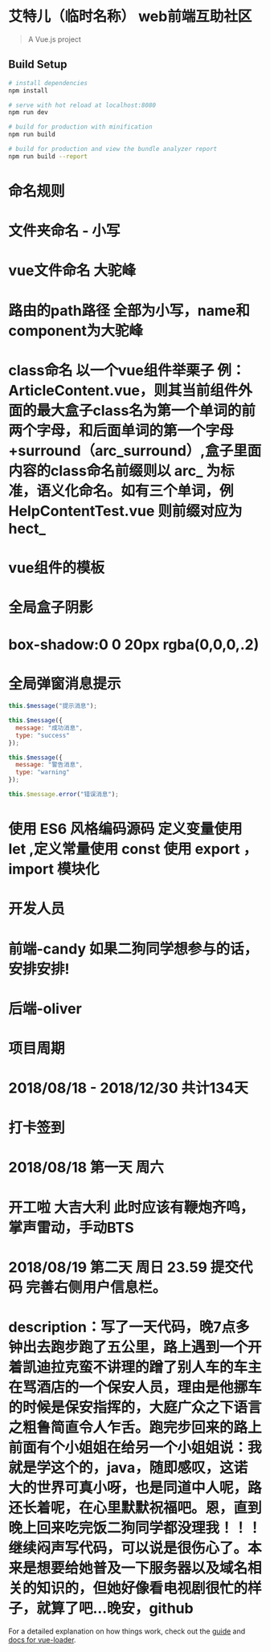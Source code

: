 # 艾特儿（临时名称） web前端互助社区

> A Vue.js project

## Build Setup

``` bash
# install dependencies
npm install

# serve with hot reload at localhost:8080
npm run dev

# build for production with minification
npm run build

# build for production and view the bundle analyzer report
npm run build --report
```
# 命名规则
# 文件夹命名  - 小写
# vue文件命名  大驼峰
# 路由的path路径  全部为小写，name和component为大驼峰
# class命名 以一个vue组件举栗子 例：ArticleContent.vue，则其当前组件外面的最大盒子class名为第一个单词的前两个字母，和后面单词的第一个字母+surround（arc_surround）,盒子里面内容的class命名前缀则以 arc_ 为标准，语义化命名。如有三个单词，例HelpContentTest.vue  则前缀对应为 hect_
# vue组件的模板 
<template>
  <div class=""></div>
</template>

<script>
export default {
  data () {
    return {
    };
  },
  components: {},
  methods: {},
  created(){}
}

</script>
<style lang='scss' scoped>
</style>

# 全局盒子阴影
# box-shadow:0 0 20px rgba(0,0,0,.2)

# 全局弹窗消息提示 


```javascript
this.$message("提示消息");

this.$message({
  message: "成功消息",
  type: "success"
});

this.$message({
  message: "警告消息",
  type: "warning"
});

this.$message.error("错误消息");
```

# 使用 ES6 风格编码源码 定义变量使用 let ,定义常量使用 const 使用 export ，import 模块化







# 开发人员
# 前端-candy 如果二狗同学想参与的话，安排安排!
# 后端-oliver
# 项目周期
# 2018/08/18 - 2018/12/30   共计134天






# 打卡签到
# 2018/08/18  第一天  周六  
# 开工啦  大吉大利 此时应该有鞭炮齐鸣，掌声雷动，手动BTS

# 2018/08/19  第二天  周日   23.59  提交代码  完善右侧用户信息栏。
# description：写了一天代码，晚7点多钟出去跑步跑了五公里，路上遇到一个开着凯迪拉克蛮不讲理的蹭了别人车的车主在骂酒店的一个保安人员，理由是他挪车的时候是保安指挥的，大庭广众之下语言之粗鲁简直令人乍舌。跑完步回来的路上前面有个小姐姐在给另一个小姐姐说：我就是学这个的，java，随即感叹，这诺大的世界可真小呀，也是同道中人呢，路还长着呢，在心里默默祝福吧。恩，直到晚上回来吃完饭二狗同学都没理我！！！继续闷声写代码，可以说是很伤心了。本来是想要给她普及一下服务器以及域名相关的知识的，但她好像看电视剧很忙的样子，就算了吧...晚安，github

For a detailed explanation on how things work, check out the [guide](http://vuejs-templates.github.io/webpack/) and [docs for vue-loader](http://vuejs.github.io/vue-loader).
